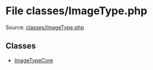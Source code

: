 File classes/ImageType.php
=========

Source: [classes/ImageType.php](https://github.com/PrestaShop/PrestaShop/blob/1.6.0.4/classes/ImageType.php)


Classes
-------

* [ImageTypeCore](class.ImageTypeCore.md)

